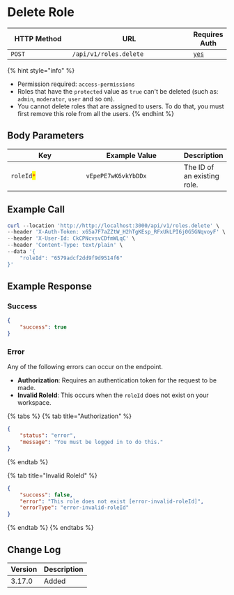 # Delete Role

<table><thead><tr><th width="163">HTTP Method</th><th width="319">URL</th><th>Requires Auth</th></tr></thead><tbody><tr><td><code>POST</code></td><td><code>/api/v1/roles.delete</code></td><td><a href="../../authentication-endpoints/"><code>yes</code></a></td></tr></tbody></table>

{% hint style="info" %}
* Permission required: `access-permissions`
* Roles that have the `protected` value as `true` can't be deleted (such as: `admin`, `moderator`, `user` and so on).
* You cannot delete roles that are assigned to users. To do that, you must first remove this role from all the users.
{% endhint %}

## Body Parameters

<table><thead><tr><th width="210.33333333333331">Key</th><th width="246">Example Value</th><th>Description</th></tr></thead><tbody><tr><td><code>roleId</code><mark style="color:red;"><code>*</code></mark></td><td><code>vEpePE7wK6vkYbDDx</code></td><td>The ID of an existing role.</td></tr></tbody></table>

## Example Call

```powershell
curl --location 'http://http://localhost:3000/api/v1/roles.delete' \
--header 'X-Auth-Token: x65a7F7aZZtW_H2hTgKEsp_RFxUkLPI6j0G5GNqvoyF' \
--header 'X-User-Id: CkCPNcvsvCDfmWLqC' \
--header 'Content-Type: text/plain' \
--data '{
    "roleId": "6579adcf2dd9f9d9514f6"
}'
```

## Example Response

### Success

```json
{
    "success": true
}
```

### Error

Any of the following errors can occur on the endpoint.

* **Authorization**: Requires an authentication token for the request to be made.
* **Invalid RoleId**: This occurs when the `roleId` does not exist on your workspace.

{% tabs %}
{% tab title="Authorization" %}
```json
{
    "status": "error",
    "message": "You must be logged in to do this."
}
```
{% endtab %}

{% tab title="Invalid RoleId" %}
```json
{
    "success": false,
    "error": "This role does not exist [error-invalid-roleId]",
    "errorType": "error-invalid-roleId"
}
```
{% endtab %}
{% endtabs %}

## Change Log

| Version | Description |
| ------- | ----------- |
| 3.17.0  | Added       |
